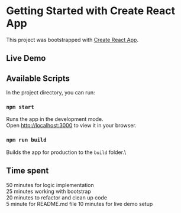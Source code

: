 # Getting Started with Create React App

This project was bootstrapped with [Create React App](https://github.com/facebook/create-react-app).

## Live Demo

## Available Scripts

In the project directory, you can run:

### `npm start`

Runs the app in the development mode.\
Open [http://localhost:3000](http://localhost:3000) to view it in your browser.

### `npm run build`

Builds the app for production to the `build` folder.\

## Time spent

50 minutes for logic implementation<br>
25 minutes working with bootstrap<br>
20 minutes to refactor and clean up code<br>
5 minute for README.md file
10 minutes for live demo setup
